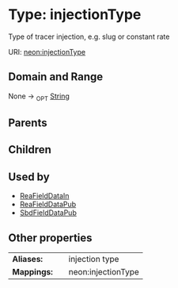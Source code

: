 
# Type: injectionType


Type of tracer injection, e.g. slug or constant rate

URI: [neon:injectionType](https://data.neonscience.org/injectionType)


## Domain and Range

None ->  <sub>OPT</sub> [String](types/String.md)

## Parents


## Children


## Used by

 * [ReaFieldDataIn](ReaFieldDataIn.md)
 * [ReaFieldDataPub](ReaFieldDataPub.md)
 * [SbdFieldDataPub](SbdFieldDataPub.md)

## Other properties

|  |  |  |
| --- | --- | --- |
| **Aliases:** | | injection type |
| **Mappings:** | | neon:injectionType |

